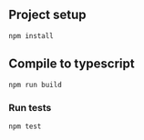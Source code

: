## Project setup
```
npm install
```

## Compile to typescript
```
npm run build
```

### Run tests
```
npm test
```
